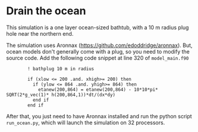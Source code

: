 # Drain the ocean

This simulation is a one layer ocean-sized bathtub, with a 10 m radius plug hole near the northern end.

The simulation uses Aronnax (https://github.com/edoddridge/aronnax). But, ocean models don't generally come with a plug, so you need to modify the source code. Add the following code snippet at line 320 of `model_main.f90`

```
        ! bathplug 10 m in radius

        if (xlow <= 200 .and. xhigh>= 200) then
          if (ylow <= 864 .and. yhigh>= 864) then
            etanew(200,864) = etanew(200,864) - 10*10*pi* SQRT(2*g_vec(1)* h(200,864,1))*dt/(dx*dy)
          end if
        end if
```

After that, you just need to have Aronnax installed and run the python script `run_ocean.py`, which will launch the simulation on 32 processors.
